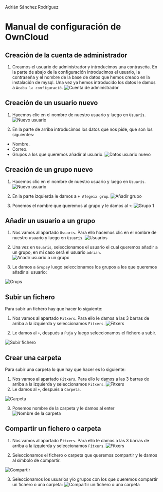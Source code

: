 Adrián Sánchez Rodríguez

# Manual de configuración de OwnCloud

## Creación de la cuenta de administrador

1. Creamos el usuario de administrador y introducimos una contraseña. En la parte de abajo de la configuración introducimos el usuario, la contraseña y el nombre de la base de datos que hemos creado en la instalación de mysql. Una vez ya hemos introducido los datos le damos a `Acaba la configuració`.
![Cuenta de administrador](imagenes/adminOC.png)

## Creación de un usuario nuevo
1. Hacemos clic en el nombre de nuestro usuario y luego en `Usuaris`.
![Nuevo usuario](/imagenes/ocusuarionuevo.png)

2. En la parte de arriba introducimos los datos que nos pide, que son los siguientes:
- Nombre.
- Correo.
- Grupos a los que queremos añadir al usuario.
![Datos usuario nuevo](/imagenes/ocusuario1.png)

## Creación de un grupo nuevo
1. Hacemos clic en el nombre de nuestro usuario y luego en `Usuaris`.
![Nuevo usuario](/imagenes/ocusuarionuevo.png)

2. En la parte izquierda le damos a `+ Afegeix grup`.
![Añadir grupo](/imagenes/ocafegeixgrup.png)

3. Ponemos el nombre que queremos al grupo y le damos al `+`:
![Grupo 1](/imagenes/ocgrupo1.png)

## Añadir un usuario a un grupo
1. Nos vamos al apartado `Usuaris`. Para ello hacemos clic en el nombre de nuestro usuario y luego en `Usuaris`.
![Usuarios](/imagenes/ocusuarionuevo.png)

2. Una vez en `Usuaris`, seleccionamos el usuario el cual queremos añadir a un grupo, en mi caso será el usuario `adrian`.
![Añadir usuario a un grupo](/imagenes/ocusuariogrupo.png)

3. Le damos a `Grups`y luego seleccionamos los grupos a los que queremos añadir al usuario:

  ![Grups](/imagenes/ocgrups.png)

## Subir un fichero
Para subir un fichero hay que hacer lo siguiente:
1. Nos vamos al apartado `Fitxers`. Para ello le damos a las 3 barras de arriba a la izquierda y seleccionamos `Fitxers`.
![Fitxers](/imagenes/ocfitxers.png)

2. Le damos al `+`, después a `Puja` y luego seleccionamos el fichero a subir.

  ![Subir fichero](/imagenes/ocsubirfichero.png)

## Crear una carpeta
Para subir una carpeta lo que hay que hacer es lo siguiente:
1. Nos vamos al apartado `Fitxers`. Para ello le damos a las 3 barras de arriba a la izquierda y seleccionamos `Fitxers`.
![Fitxers](/imagenes/ocfitxers.png)
2. Le damos al `+`, después a `Carpeta`.

  ![Carpeta](/imagenes/ocnuevacarpeta.png)

3. Ponemos nombre de la carpeta y le damos al enter
![Nombre de la carpeta](/imagenes/occarpeta1.png)

## Compartir un fichero o carpeta
1. Nos vamos al apartado `Fitxers`. Para ello le damos a las 3 barras de arriba a la izquierda y seleccionamos `Fitxers`.
![Fitxers](/imagenes/ocfitxers.png)

2. Seleccionamos el fichero o carpeta que queremos compartir y le damos al símbolo de compartir.

  ![Compartir](/imagenes/occompartir.png)

3. Seleccionamos los usuarios y/o grupos con los que queremos compartir un fichero o una carpeta:
![Compartir un fichero o una carpeta](/imagenes/ocuserandgroupscompartir.png)
